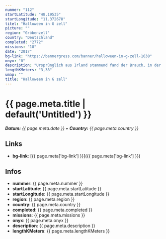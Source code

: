 ```yaml
---
nummer: "112"
startLatitude: "48.19535"
startLongitude: "11.372678"
titel: "Halloween in G zell"
picture: ""
region: "Gröbenzell"
country: "Deutschland"
completed: "2772"
missions: "18"
date: "2017"
bg-link: "https://bannergress.com/banner/halloween-in-g-zell-1638"
onyx: "0"
description: "Ursprünglich aus Irland stammend fand der Brauch, in der Nacht vor Allerheiligen beleuchtete Kürbisse (als \"Jack O’Lantern\" bekannt) aufzustellen, in den 90ern seinen Weg über die USA auch zu uns."
lengthKMeters: "3,38"
umap: ""
title: "Halloween in G zell"
---
```

# {{ page.meta.title | default('Untitled') }}

_**Datum:** {{ page.meta.date }} • **Country:** {{ page.meta.country }}_

## Links
- **bg-link**: [{{ page.meta['bg-link'] }}]({{ page.meta['bg-link'] }})

## Infos
- **nummer**: {{ page.meta.nummer }}
- **startLatitude**: {{ page.meta.startLatitude }}
- **startLongitude**: {{ page.meta.startLongitude }}
- **region**: {{ page.meta.region }}
- **country**: {{ page.meta.country }}
- **completed**: {{ page.meta.completed }}
- **missions**: {{ page.meta.missions }}
- **onyx**: {{ page.meta.onyx }}
- **description**: {{ page.meta.description }}
- **lengthKMeters**: {{ page.meta.lengthKMeters }}
